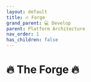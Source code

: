 ```yaml
---
layout: default
title: 🔥 Forge
grand_parent: 💻 Develop
parent: Platform Architecture
nav_order: 1
has_children: false
---
```


# 🔥 The Forge 🔥

